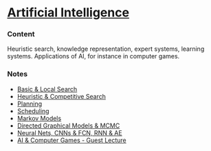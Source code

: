 # [Artificial Intelligence](http://uu.se/en/admissions/master/selma/kursplan/?kKod=1DL340&lasar=)

### Content
Heuristic search, knowledge representation, expert systems, learning systems.
Applications of AI, for instance in computer games.

### Notes
  - [Basic & Local Search](0-basic-local-seach.md)
  - [Heuristic & Competitive Search](1-heuristic-&-competitive-search.md)
  - [Planning](2-planning.md)
  - [Scheduling](3-scheduling.md)
  - [Markov Models](4-markov-models.md)
  - [Directed Graphical Models & MCMC](5-directed-graphical-models-&-mcmc.md)
  - [Neural Nets, CNNs & FCN, RNN & AE](6-neural-nets-cnns-&-fcn-rnn-&-ae.md)
  - [AI & Computer Games - Guest Lecture](7-ai-&-computer-games.md)
